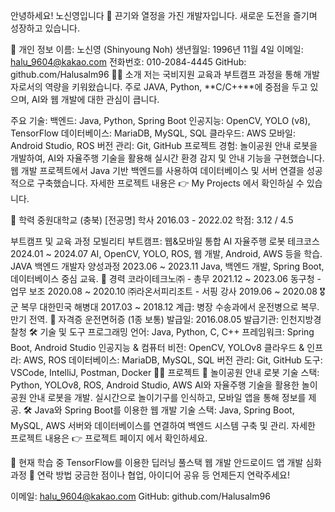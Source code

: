 안녕하세요! 노신영입니다 👋
끈기와 열정을 가진 개발자입니다. 새로운 도전을 즐기며 성장하고 있습니다.

<!-- 이미지 링크 추가 -->

📝 개인 정보
이름: 노신영 (Shinyoung Noh)
생년월일: 1996년 11월 4일
이메일: halu_9604@kakao.com
전화번호: 010-2084-4445
GitHub: github.com/Halusalm96
🙋‍♂️ 소개
저는 국비지원 교육과 부트캠프 과정을 통해 개발자로서의 역량을 키워왔습니다. 주로 JAVA, Python, **C/C++**에 중점을 두고 있으며, AI와 웹 개발에 대한 관심이 큽니다.

주요 기술:
백엔드: Java, Python, Spring Boot
인공지능: OpenCV, YOLO (v8), TensorFlow
데이터베이스: MariaDB, MySQL, SQL
클라우드: AWS
모바일: Android Studio, ROS
버전 관리: Git, GitHub
프로젝트 경험:
놀이공원 안내 로봇을 개발하여, AI와 자율주행 기술을 활용해 실시간 환경 감지 및 안내 기능을 구현했습니다.
웹 개발 프로젝트에서 Java 기반 백엔드를 사용하여 데이터베이스 및 서버 연결을 성공적으로 구축했습니다.
자세한 프로젝트 내용은 👉 My Projects 에서 확인하실 수 있습니다.

📖 학력
중원대학교 (충북)
[전공명] 학사
2016.03 - 2022.02
학점: 3.12 / 4.5

부트캠프 및 교육 과정
모빌리티 부트캠프: 웹&모바일 통합 AI 자율주행 로봇 테크코스
2024.01 ~ 2024.07
AI, OpenCV, YOLO, ROS, 웹 개발, Android, AWS 등을 학습.
JAVA 백엔드 개발자 양성과정
2023.06 ~ 2023.11
Java, 백엔드 개발, Spring Boot, 데이터베이스 중심 교육.
💼 경력
코라이테크노㈜ - 총무
2021.12 ~ 2023.06
동구청 - 업무 보조
2020.08 ~ 2020.10
㈜라온서피리조트 - 서핑 강사
2019.06 ~ 2020.08
🎖️ 군 복무
대한민국 해병대
2017.03 ~ 2018.12
계급: 병장
수송과에서 운전병으로 복무. 만기 전역.
📜 자격증
운전면허증 (1종 보통)
발급일: 2016.08.05
발급기관: 인천지방경찰청
🛠️ 기술 및 도구
프로그래밍 언어: Java, Python, C, C++
프레임워크: Spring Boot, Android Studio
인공지능 & 컴퓨터 비전: OpenCV, YOLOv8
클라우드 & 인프라: AWS, ROS
데이터베이스: MariaDB, MySQL, SQL
버전 관리: Git, GitHub
도구: VSCode, IntelliJ, Postman, Docker
👨‍💻 프로젝트
🎡 놀이공원 안내 로봇
기술 스택: Python, YOLOv8, ROS, Android Studio, AWS
AI와 자율주행 기술을 활용한 놀이공원 안내 로봇을 개발. 실시간으로 놀이기구를 인식하고, 모바일 앱을 통해 정보를 제공.
🛠️ Java와 Spring Boot를 이용한 웹 개발
기술 스택: Java, Spring Boot, MySQL, AWS
서버와 데이터베이스를 연결하여 백엔드 시스템 구축 및 관리.
자세한 프로젝트 내용은 👉 프로젝트 페이지 에서 확인하세요.

🌱 현재 학습 중
TensorFlow를 이용한 딥러닝
풀스택 웹 개발
안드로이드 앱 개발 심화 과정
💬 연락 방법
궁금한 점이나 협업, 아이디어 공유 등 언제든지 연락주세요!

이메일: halu_9604@kakao.com
GitHub: github.com/Halusalm96
